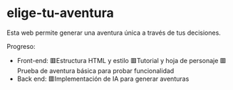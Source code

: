 # elige-tu-aventura
Esta web permite generar una aventura única a través de tus decisiones.

Progreso:
- Front-end:
  🟥Estructura HTML y estilo
  🟥Tutorial y hoja de personaje
  🟥Prueba de aventura básica para probar funcionalidad
- Back end:
  🟥Implementación de IA para generar aventuras
